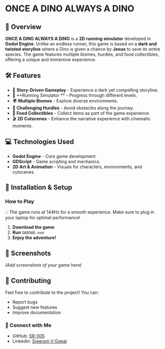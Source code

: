# ONCE A DINO ALWAYS A DINO

## 📌 Overview

**ONCE A DINO ALWAYS A DINO** is a **2D running simulator** developed in **Godot Engine**. Unlike an endless runner, this game is based on a **dark and twisted storyline** where a Dino is given a chance by **Jesus** to save its entire species. The game features multiple biomes, hurdles, and food collectibles, offering a unique and immersive experience.

## 🛠️ Features

- 🦖 **Story-Driven Gameplay** - Experience a dark yet compelling storyline.
- 🏃 **Running Simulator ** - Progress through different levels.
- 🌍 **Multiple Biomes** - Explore diverse environments.
- 🚧 **Challenging Hurdles** - Avoid obstacles along the journey.
- 🍖 **Food Collectibles** - Collect items as part of the game experience.
- 🎬 **2D Cutscenes** - Enhance the narrative experience with cinematic moments.

## 💻 Technologies Used

- **Godot Engine** - Core game development.
- **GDScript** - Game scripting and mechanics.
- **2D Art & Animation** - Visuals for characters, environments, and cutscenes.

## 🚀 Installation & Setup

### How to Play

💡 The game runs at 144Hz for a smooth experience. Make sure to plug in your laptop for optimal performance!
1. **Download the game**
2. **Run** `OADOAD.exe`
3. **Enjoy the adventure!**

## 📸 Screenshots

*(Add screenshots of your game here)*

## 🤝 Contributing

Feel free to contribute to the project! You can:

- Report bugs
- Suggest new features
- Improve documentation

### 🔗 Connect with Me

- GitHub: [SR-005](https://github.com/SR-005)
- LinkedIn: [Sreeram V Gopal](https://www.linkedin.com/in/sreeram-v-gopal-7477082a0/)

